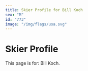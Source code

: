 ```yaml
---
title: Skier Profile for Bill Koch
sex: "M"
id: "773"
image: "/img/flags/usa.svg" 
---
```


# Skier Profile

This page is for: Bill Koch.
    